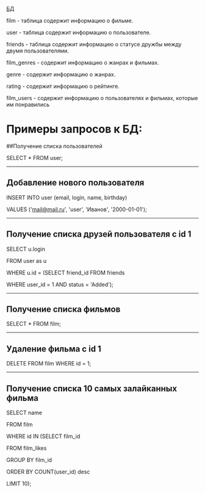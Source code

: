 [БД](https://github.com/Mur-Muring/java-filmorate/blob/add_database/%D0%91%D0%94.png)

film - таблица содержит информацию о фильме.

user - таблица содержит информацию о пользователе.

friends - таблица содержит информацию о статусе дружбы между двумя пользователями.

film_genres - содержит информацию о жанрах и фильмах.

genre - содержит информацию о жанрах.

rating - содержит информацию о рейтинге.

film_users - содержит информацию о пользователях и фильмах, которые им понравились

# Примеры запросов к БД:

##Получение списка пользователей

SELECT * FROM user;

____
## Добавление нового пользователя

INSERT INTO user (email, login, name, birthday)

VALUES ('mail@mail.ru', 'user', 'Иванов', '2000-01-01');
____
## Получение списка друзей пользователя с id 1

SELECT u.login

FROM user as u

WHERE u.id = (SELECT friend_id FROM friends

WHERE user_id = 1 AND status = 'Added');

___
## Получение списка фильмов

SELECT * FROM film;

___
## Удаление фильма с id 1

DELETE FROM film WHERE id = 1;

___
## Получение списка 10 самых залайканных фильма

SELECT name

FROM film

WHERE id IN (SELECT film_id

FROM film_likes

GROUP BY film_id

ORDER BY COUNT(user_id) desc

LIMIT 10);

